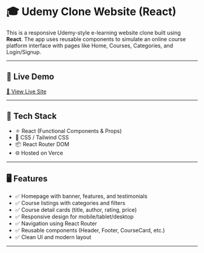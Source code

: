 # 🎓 Udemy Clone Website (React)

This is a responsive Udemy-style e-learning website clone built using **React**. The app uses reusable components to simulate an online course platform interface with pages like Home, Courses, Categories, and Login/Signup.

---

## 🚀 Live Demo

[🔗 View Live Site](https://udemy-website-two.vercel.app/)

---

## 🧰 Tech Stack

- ⚛️ React (Functional Components & Props)
- 🎨 CSS / Tailwind CSS
- 📦 React Router DOM
- 🌐 Hosted on Verce

---

## 🖥️ Features

- ✅ Homepage with banner, features, and testimonials  
- ✅ Course listings with categories and filters  
- ✅ Course detail cards (title, author, rating, price)  
- ✅ Responsive design for mobile/tablet/desktop  
- ✅ Navigation using React Router  
- ✅ Reusable components (Header, Footer, CourseCard, etc.)  
- ✅ Clean UI and modern layout  

---

